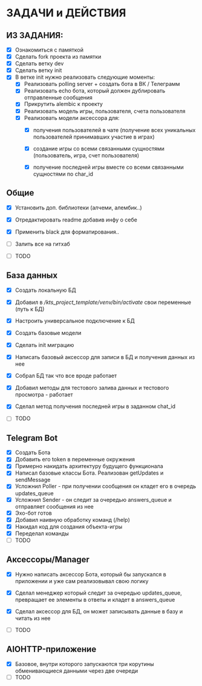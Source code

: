 # ЗАДАЧИ и ДЕЙСТВИЯ

## ИЗ ЗАДАНИЯ:
- [x] Ознакомиться с памяткой
- [x] Сделать fork проекта из памятки 
- [x] Cделать ветку dev
- [x] Cделать ветку init
- [x] В ветке init нужно реализовать следующие моменты:
    - [x] Реализовать polling server + создать бота в ВК / Телеграмм
    - [x] Реализовать echo бота, который должен дублировать отправленные сообщения
    - [x] Прикрутить alembic к проекту
    - [x] Реализовать модель игры, пользователя, счета пользователя
    - [x] Реализовать модели аксессора для:
        - [x] получения пользователей в чате (получение всех уникальных пользователей принимавших участие в играх)
        - [x] создание игры со всеми связанными сущностями (пользователь, игра, счет пользователя)
        - [x] получение последней игры вместе со всеми связанными сущностями по char_id
    

## Общие
- [x] Установить доп. библиотеки (алчеми, алембик..)
- [x] Отредактировать readme добавив инфу о себе
- [x] Применить black для форматирования..
- [ ] Залить все на гитхаб
- [ ] TODO


## База данных
- [x] Создать локальную БД
- [x] Добавил в */kts_project_template/venv/bin/activate* свои переменные (путь к БД)
- [x] Настроить универсальное подключение к БД
- [x] Создать базовые модели
- [x] Сделать init миграцию
- [x] Написать базовый аксессор для записи в БД и получения данных из нее
- [x] Собрал БД так что все вроде работает
- [x] Добавил методы для тестового залива данных и тестового просмотра - работает
- [x] Сделал метод получения последней игры в заданном chat_id
- [ ] TODO

  
## Telegram Bot
- [x] Создать Бота
- [x] Добавить его token в переменные окружения
- [x] Примерно накидать архитектуру будущего функционала
- [x] Написал базовые классы Бота. Реализован getUpdates и sendMessage
- [x] Усложнил Poller - при получении сообщения он кладет его в очередь updates_queue
- [x] Усложнил Sender - он следит за очередью answers_queue и отправляет сообщения из нее
- [x] Эхо-бот готов
- [x] Добавил наивную обработку команд (/help)
- [x] Накидал код для создания объекта-игры
- [x] Переделал команды
- [ ] TODO

## Аксессоры/Manager
- [x] Нужно написать аксессор Бота, который бы запускался в приложении и уже сам реализовывал свою логику
- [x] Сделал менеджер который следит за очередью updates_queue, превращает ее элементы в ответы и кладет в answers_queue
- [x] Сделал аксессор для БД, он может записывать данные в базу и читать из нее
- [ ] TODO


## AIOHTTP-приложение
- [x] Базовое, внутри которого запускаются три корутины обменивающиеся данными через две очереди
- [ ] TODO
